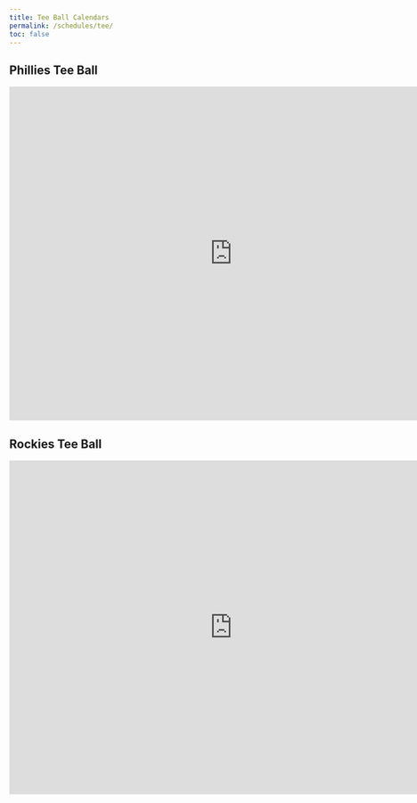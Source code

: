 ```yaml
---
title: Tee Ball Calendars
permalink: /schedules/tee/
toc: false
---
```


## Phillies Tee Ball
<iframe src="https://calendar.google.com/calendar/embed?src=fhb7rjsmo7t9g7mmsbv3jbphmga0h68h%40import.calendar.google.com&ctz=America%2FLos_Angeles" style="border: 0" width="800" height="600" frameborder="0" scrolling="no"></iframe>

## Rockies Tee Ball
<iframe src="https://calendar.google.com/calendar/embed?src=ueask3ce7jhs1pmeq9uaetjquioigi00%40import.calendar.google.com&ctz=America%2FLos_Angeles" style="border: 0" width="800" height="600" frameborder="0" scrolling="no"></iframe>
